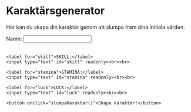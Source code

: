 # Karaktärsgenerator

Här kan du skapa din karaktär genom att slumpa fram dina initiala värden.

<div>
    <label for="name">Namn:</label>
    <input type="text" id="name"><br><br>
    
    <label for="skill">SKILL:</label>
    <input type="text" id="skill" readonly><br><br>

    <label for="stamina">STAMINA:</label>
    <input type="text" id="stamina" readonly><br><br>

    <label for="luck">LUCK:</label>
    <input type="text" id="luck" readonly><br><br>

    <button onclick="slumpaKaraktar()">Skapa karaktär!</button>
</div>
